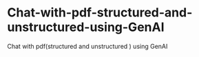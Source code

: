 # Chat-with-pdf-structured-and-unstructured-using-GenAI
Chat with pdf(structured and unstructured ) using GenAI
